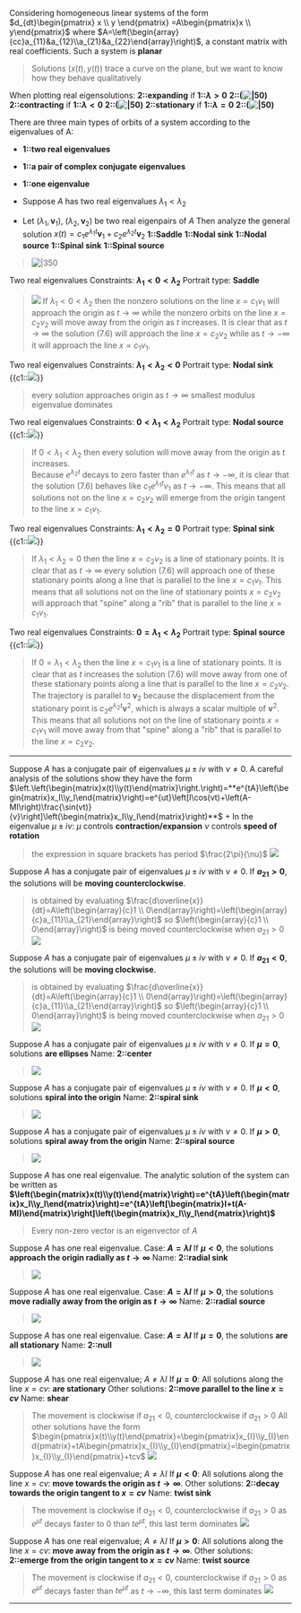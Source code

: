 Considering homogeneous linear systems of the form $d_{dt}\begin{pmatrix} x \\ y \end{pmatrix} =A\begin{pmatrix}x \\ y\end{pmatrix}$
where $A=\left(\begin{array}{cc}a_{11}&a_{12}\\a_{21}&a_{22}\end{array}\right)$, a constant matrix with real coefficients.
Such a system is **planar**
> Solutions $(x(t),y(t))$ trace a curve on the plane, but we want to know how they behave qualitatively

When plotting real eigensolutions:
**2::expanding** if **1::$\lambda > 0$** **2::(![|50](z_attachments/Pasted%20image%2020250508173403.png))**
**2::contracting** if **1::$\lambda < 0$** **2::(![|50](z_attachments/Pasted%20image%2020250508173409.png))**
**2::stationary** if **1::$\lambda = 0$** **2::(![|50](z_attachments/Pasted%20image%2020250508173413.png))**

There are three main types of orbits of a system according to the eigenvalues of A:
- **1::two real eigenvalues**
- **1::a pair of complex conjugate eigenvalues**
- **1::one eigenvalue**

- Suppose $A$ has two real eigenvalues $\lambda_1 < \lambda_2$
- Let $(\lambda_1,\mathbf{v}_1)$, $(\lambda_2,\mathbf{v}_2)$ be two real eigenpairs of $A$
Then analyze the general solution $x(t)=c_{1}e^{\lambda_{1}t}\mathbf{v}_{1}+c_{2}e^{\lambda_{2}t}\mathbf{v}_{2}$
**1::Saddle**
**1::Nodal sink**
**1::Nodal source**
**1::Spinal sink**
**1::Spinal source**
> ![|350](z_attachments/Pasted%20image%2020250508174801.png)

Two real eigenvalues
Constraints: **$\lambda_1<0<\lambda_2$**
Portrait type: **Saddle**
> ![](z_attachments/Pasted%20image%2020250508174233.png)
> If $λ_1 < 0 < λ_2$ then the nonzero solutions on the line $x = c_1v_1$ will approach the origin as $t → ∞$ while the nonzero orbits on the line $x = c_2v_2$ will move away from the origin as $t$ increases. It is clear that as $t → ∞$ the solution (7.6) will approach the line $x = c_2v_2$ while as $t → −∞$ it will approach the line $x = c_1v_1$.

Two real eigenvalues
Constraints: **$\lambda_1 < \lambda_2 < 0$**
Portrait type: **Nodal sink**
{{c1::![](z_attachments/Pasted%20image%2020250508174241.png)}}
> every solution approaches origin as $t \to \infty$
> smallest modulus eigenvalue dominates

Two real eigenvalues
Constraints: **$0 < \lambda_1 < \lambda_2$**
Portrait type: **Nodal source**
{{c1::![](z_attachments/Pasted%20image%2020250508174246.png)}}
> If $0 < λ_1 < λ_2$ then every solution will move away from the origin as $t$ increases.  
> Because $e^{λ_2t}$ decays to zero faster than $e^{λ_1t}$ as $t → −∞$, it is clear that the solution (7.6) behaves like $c_1e^{λ_1t}v_1$ as $t → −∞$. This means that all solutions not on the line $x = c_2v_2$ will emerge from the origin tangent to the line $x = c_1v_1$.

Two real eigenvalues
Constraints: **$\lambda_1 < \lambda_2 = 0$**
Portrait type: **Spinal sink**
{{c1::![](z_attachments/Pasted%20image%2020250508174259.png)}}
> If $λ_1 < λ_2 = 0$ then the line $x = c_2v_2$ is a line of stationary points. It is clear that as $t → ∞$ every solution (7.6) will approach one of these stationary points along a line that is parallel to the line $x = c_1v_1$. This means that all solutions not on the line of stationary points $x = c_2v_2$ will approach that "spine" along a "rib" that is parallel to the line $x = c_1v_1$.

Two real eigenvalues
Constraints: **$0 = \lambda_1 < \lambda_2$**
Portrait type: **Spinal source**
{{c1::![](z_attachments/Pasted%20image%2020250508174307.png)}}
> If $0 = λ_1 < λ_2$ then the line $x = c_1v_1$ is a line of stationary points. It is clear that as $t$ increases the solution (7.6) will move away from one of these stationary points along a line that is parallel to the line $x = c_2v_2$. 
> The trajectory is parallel to $\mathbf{v}_2$​ because the displacement from the stationary point is $c_2e^{λ_2t}\mathbf{v}^2$​, which is always a scalar multiple of $\mathbf{v}^2$​.
> This means that all solutions not on the line of stationary points $x = c_1v_1$ will move away from that "spine" along a "rib" that is parallel to the line $x = c_2v_2$.

***

Suppose $A$ has a conjugate pair of eigenvalues $\mu \pm i\nu$ with $\nu \neq 0$.
A careful analysis of the solutions show they have the form $\left.\left(\begin{matrix}x(t)\\y(t)\end{matrix}\right.\right)=**e^{tA}\left(\begin{matrix}x_I\\y_I\end{matrix}\right)=e^{ut}\left[I\cos(vt)+\left(A-MI\right)\frac{\sin(vt)}{v}\right]\left(\begin{matrix}x_I\\y_I\end{matrix}\right)**$
+
In the eigenvalue $\mu \pm i \nu$:
$\mu$ controls **contraction/expansion**
$\nu$ controls **speed of rotation**
> the expression in square brackets has period $\frac{2\pi}{\nu}$
> ![](z_attachments/Pasted%20image%2020250508202621.png)
 
Suppose $A$ has a conjugate pair of eigenvalues $\mu \pm i\nu$ with $\nu \neq 0$.
If **$a_{21} > 0$**, the solutions will be **moving counterclockwise**.
> is obtained by evaluating
> $\frac{d\overline{x}}{dt}=A\left(\begin{array}{c}1 \\ 0\end{array}\right)=\left(\begin{array}{c}a_{11}\\a_{21}\end{array}\right)$
> so $\left(\begin{array}{c}1 \\ 0\end{array}\right)$ is being moved counterclockwise when $a_{21} > 0$
> ![](z_attachments/Pasted%20image%2020250508202621.png)

Suppose $A$ has a conjugate pair of eigenvalues $\mu \pm i\nu$ with $\nu \neq 0$.
If **$a_{21} < 0$**, the solutions will be **moving clockwise**.
> is obtained by evaluating
> $\frac{d\overline{x}}{dt}=A\left(\begin{array}{c}1 \\ 0\end{array}\right)=\left(\begin{array}{c}a_{11}\\a_{21}\end{array}\right)$
> so $\left(\begin{array}{c}1 \\ 0\end{array}\right)$ is being moved counterclockwise when $a_{21} > 0$
> ![](z_attachments/Pasted%20image%2020250508202621.png)

Suppose $A$ has a conjugate pair of eigenvalues $\mu \pm i\nu$ with $\nu \neq 0$.
If **$\mu = 0$**, solutions **are ellipses**
Name: **2::center**
> ![](z_attachments/Pasted%20image%2020250508202621.png)

Suppose $A$ has a conjugate pair of eigenvalues $\mu \pm i\nu$ with $\nu \neq 0$.
If **$\mu < 0$**, solutions **spiral into the origin**
Name: **2::spiral sink**
> ![](z_attachments/Pasted%20image%2020250508202621.png)

Suppose $A$ has a conjugate pair of eigenvalues $\mu \pm i\nu$ with $\nu \neq 0$.
If **$\mu > 0$**, solutions **spiral away from the origin**
Name: **2::spiral source**
> ![](z_attachments/Pasted%20image%2020250508202621.png)

Suppose $A$ has one real eigenvalue.
The analytic solution of the system can be written as
**$\left(\begin{matrix}x(t)\\y(t)\end{matrix}\right)=e^{tA}\left(\begin{matrix}x_I\\y_I\end{matrix}\right)=e^{tA}\left[\begin{matrix}I+t(A-MI)\end{matrix}\right]\left(\begin{matrix}x_I\\y_I\end{matrix}\right)$**
> Every non-zero vector is an eigenvector of $A$

Suppose $A$ has one real eigenvalue.
Case: **$A = \lambda I$**
If **$\mu < 0$**, the solutions **approach the origin radially as $t \to \infty$**
Name: **2::radial sink**
> ![](z_attachments/Pasted%20image%2020250508203434.png)

Suppose $A$ has one real eigenvalue.
Case: **$A = \lambda I$**
If **$\mu > 0$**, the solutions **move radially away from the origin as $t \to \infty$**
Name: **2::radial source**
> ![](z_attachments/Pasted%20image%2020250508203434.png)

Suppose $A$ has one real eigenvalue.
Case: **$A = \lambda I$**
If **$\mu = 0$**, the solutions **are all stationary**
Name: **2::null**
> ![](z_attachments/Pasted%20image%2020250508203434.png)

Suppose $A$ has one real eigenvalue; $A \neq \lambda I$
If **$\mu = 0$**:
All solutions along the line $x = cv$:
**are stationary**
Other solutions:
**2::move parallel to the line $x = cv$**
Name: **shear**
> The movement is clockwise if $a_{21} < 0$, counterclockwise if $a_{21} > 0$
> All other solutions have the form $\begin{pmatrix}x(t)\\y(t)\end{pmatrix}=\begin{pmatrix}x_{I}\\y_{I}\end{pmatrix}+tA\begin{pmatrix}x_{I}\\y_{I}\end{pmatrix}=\begin{pmatrix}x_{I}\\y_{I}\end{pmatrix}+tcv$
> ![](z_attachments/Pasted%20image%2020250508212644.png)

Suppose $A$ has one real eigenvalue; $A \neq \lambda I$
If **$\mu < 0$**:
All solutions along the line $x = cv$:
**move towards the origin as $t \to \infty$**.
Other solutions:
**2::decay towards the origin tangent to $x = cv$**
Name: **twist sink**
> The movement is clockwise if $a_{21} < 0$, counterclockwise if $a_{21} > 0$
> as $e^{\mu t}$ decays faster to $0$ than $t e^{\mu t}$, this last term dominates
> ![](z_attachments/Pasted%20image%2020250508213045.png)

Suppose $A$ has one real eigenvalue; $A \neq \lambda I$
If **$\mu > 0$**:
All solutions along the line $x = cv$:
**move away from the origin as $t \to \infty$**.
Other solutions:
**2::emerge from the origin tangent to $x = cv$**
Name: **twist source**
> The movement is clockwise if $a_{21} < 0$, counterclockwise if $a_{21} > 0$
> as $e^{\mu t}$ decays faster than $t e^{\mu t}$ as $t \to - \infty$, this last term dominates
> ![](z_attachments/Pasted%20image%2020250508214725.png)

***
